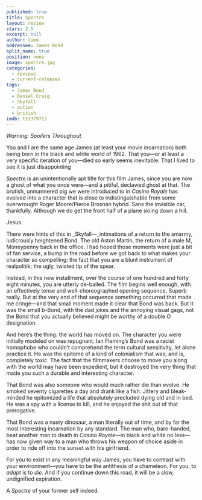 ```yaml
---
published: true
title: Spectre
layout: review
stars: 2.5
excerpt: null
author: timm
addressee: James Bond	
split_name: true
position: none
image: spectre.jpg
categories: 
  - reviews
  - current-releases
tags: 
  - James Bond
  - Daniel Craig
  - Skyfall
  - action
  - british
imdb: tt2379713
---
```


*Warning: Spoilers Throughout*

You and I are the same age James (at least your movie incarnation) both being born in the black and white world of 1962. That you—or at least a very specific iteration of you—died so early seems inevitable. That I lived to see it is just disappointing

_Spectre_ is an unintentionally apt title for this film James, since you are now a ghost of what you once were—and a pitiful, declawed ghost at that. The brutish, unmannered pig we were introduced to in _Casino Royale_ has evolved into a character that is close to indistinguishable from some overwrought Roger Moore/Pierce Brosnan hybrid. Sans the invisible car, thankfully. Although we do get the front half of a plane skiing down a hill.

Jesus.

There were hints of this in _Skyfall—_intimations of a return to the smarmy, ludicrously heightened Bond. The old Aston Martin, the return of a male M, Moneypenny back in the office. I had hoped those moments were just a bit of fan service, a bump in the road before we got back to what makes your character so compelling: the fact that you are a blunt instrument of realpolitik; the ugly, twisted tip of the spear.

Instead, in this new installment, over the course of one hundred and forty eight minutes, you are utterly de-balled. The film begins well enough, with an effectively tense and well-choreographed opening sequence. Superb really. But at the very end of that sequence something occurred that made me cringe—and that small moment made it clear that Bond was back. But it was the small b-Bond, with the dad jokes and the annoying visual gags, not the Bond that you actually believed might be worthy of a double O designation.

And here’s the thing: the world has moved on. The character you were initially modeled on was repugnant. Ian Fleming’s Bond was a racist homophobe who couldn’t comprehend the term cultural sensitivity, let alone practice it. He was the epitome of a kind of colonialism that was, and is, completely toxic. The fact that the filmmakers choose to move you along with the world may have been expedient, but it destroyed the very thing that made you such a durable and interesting character. 

That Bond was also someone who would much rather die than evolve. He smoked seventy cigarettes a day and drank like a fish. Jittery and bleak-minded he epitomized a life that absolutely precluded dying old and in bed. He was a spy with a license to kill, and he enjoyed the shit out of that prerogative.  

That Bond was a nasty dinosaur, a man literally out of time, and by far the most interesting incarnation by any standard. The man who, bare-handed, beat another man to death in _Casino Royale_—in black and white no less—has now given way to a man who throws his weapon of choice aside in order to ride off into the sunset with his girlfriend.

For you to exist in any meaningful way James, you have to contrast with your environment—you have to be the antithesis of a chameleon. For you, to _adapt_ is to _die_. And if you continue down this road, it will be a slow, undignified expiration.

A _Spectre_ of your former self indeed.